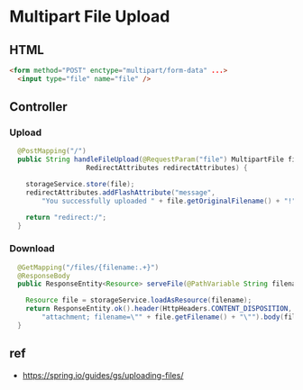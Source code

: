 # Multipart File Upload

## HTML
```html
<form method="POST" enctype="multipart/form-data" ...>
  <input type="file" name="file" />
```

## Controller

### Upload
```java
  @PostMapping("/")
  public String handleFileUpload(@RequestParam("file") MultipartFile file,
                   RedirectAttributes redirectAttributes) {

    storageService.store(file);
    redirectAttributes.addFlashAttribute("message",
        "You successfully uploaded " + file.getOriginalFilename() + "!");

    return "redirect:/";
  }
```

### Download
```java
  @GetMapping("/files/{filename:.+}")
  @ResponseBody
  public ResponseEntity<Resource> serveFile(@PathVariable String filename) {

    Resource file = storageService.loadAsResource(filename);
    return ResponseEntity.ok().header(HttpHeaders.CONTENT_DISPOSITION,
        "attachment; filename=\"" + file.getFilename() + "\"").body(file);
  }
```

## ref
* https://spring.io/guides/gs/uploading-files/

